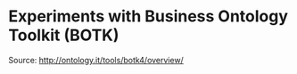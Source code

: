 # Experiments with Business Ontology Toolkit (BOTK)

Source: http://ontology.it/tools/botk4/overview/
